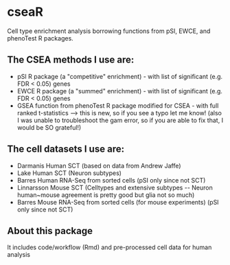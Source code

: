 # cseaR
Cell type enrichment analysis borrowing functions from pSI, EWCE, and phenoTest R packages.

## The CSEA methods I use are:
  * pSI R package (a "competitive" enrichment) - with list of significant (e.g. FDR < 0.05) genes
  * EWCE R package (a "summed" enrichment) - with list of significant (e.g. FDR < 0.05) genes 
  * GSEA function from phenoTest R package modified for CSEA - with full ranked t-statistics --> this is new, so if you see a typo let me know! (also I was unable to troubleshoot the gam error, so if you are able to fix that, I would be SO grateful!)

## The cell datasets I use are:
  * Darmanis Human SCT (based on data from Andrew Jaffe)
  * Lake Human SCT (Neuron subtypes) 
  * Barres Human RNA-Seq from sorted cells (pSI only since not SCT)
  * Linnarsson Mouse SCT (Celltypes and extensive subtypes -- Neuron human~mouse agreement is pretty good but glia not so much) 
  * Barres Mouse RNA-Seq from sorted cells (for mouse experiments) (pSI only since not SCT)

## About this package
It includes code/workflow (Rmd) and pre-processed cell data for human analysis

